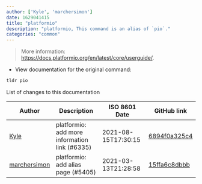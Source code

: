 ```yaml
---
author: ['Kyle', 'marchersimon']
date: 1629041415
title: "platformio"
description: "platformio, This command is an alias of `pio`."
categories: "common"
---
```

> More information: <https://docs.platformio.org/en/latest/core/userguide/>.

- View documentation for the original command:

```bash
tldr pio
```
List of changes to this documentation


Author | Description | ISO 8601 Date | GitHub link
------|-----|-----|-----
[Kyle](mailto:76597257+Gitleptune@users.noreply.github.com) | platformio: add more information link (#6335) | 2021-08-15T17:30:15 | [6894f0a325c4](https://github.com/tldr-pages/tldr/commit/6894f0a325c4cfde39d2b9840d80969276e4baf8)
[marchersimon](mailto:50295997+marchersimon@users.noreply.github.com) | platformio: add alias page (#5405) | 2021-03-13T21:28:58 | [15ffa6c8dbbb](https://github.com/tldr-pages/tldr/commit/15ffa6c8dbbbfe8931bc2859d7bc56a39405c5dc)

